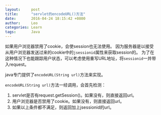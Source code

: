 ```yaml
---
layout:     post
title:      "servlet的encodeURL()方法"
date:       2016-04-24 18:15:42 +0800
author:     Leo
categories: Learn
tags:       Java
---
```

如果用户浏览器禁用了cookie，会使session也无法使用。
因为服务器是以接受从用户浏览器发送过来的cookie中的`jsessionid`属性来获取session的。
为了在这种情况下也能跟踪用户状态，可以考虑使用重写URL地址，将`sessionid`一并带入request。

java专门提供了`encodeURL(String url)`方法来实现。

`encodeURL(String url)`方法一经调用，会首先检测：

1. servlet是否有request.getSession()。如果没有，则直接返回url。
2. 用户浏览器是否禁用了cookie。如果没有，则直接返回url。
3. 如果以上条件都不满足，则返回加上jsessionid的url。
